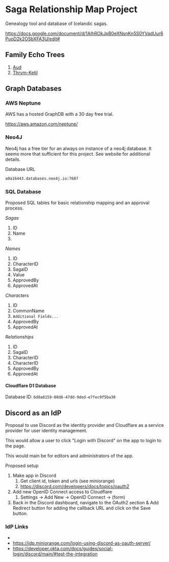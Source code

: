 # Saga Relationship Map Project

Genealogy tool and database of Icelandic sagas. 

https://docs.google.com/document/d/1AIhROkJpB0eXNsnKn5S0YVadUur6PuoD2k2OSbXFA3U/edit#



## Family Echo Trees

1. [Aud](https://www.familyecho.com/?p=START&c=10pi2u1pfw1&f=704631213868810681)
2. [Thrym-Ketil](https://familyecho.com/?p=START&c=14ojogfpxfl&f=794147246474149859)


## Graph Databases

### AWS Neptune

AWS has a hosted GraphDB with a 30 day free trial. 

https://aws.amazon.com/neptune/
### Neo4J 

Neo4j has a free tier for an always on instance of a neo4j database. It seems more that sufficient for this project. See website for additional details.

Database URL 

```txt
a0a16443.databases.neo4j.io:7687
```

### SQL Database

Proposed SQL tables for basic relationship mapping and an approval process.

_Sagas_

1. ID
2. Name
3. <Additional Fields>

_Names_

1. ID
2. CharacterID
3. SagaID
4. Value
5. ApprovedBy
6. ApprovedAt

_Characters_

1. ID
2. CommonName
3. `Additional Fields...`
4. ApprovedBy
5. ApprovedAt

_Relationships_

1. ID
2. SagaID
3. CharacterID
4. CharacterID
5. ApprovedBy
6. ApprovedAt


#### Cloudflare D1 Database

Database ID: `6d8a8159-08d6-47dd-9ded-e7fec9f5ba30`

## Discord as an IdP

Proposal to use Discord as the identity provider and Cloudflare as a service provider for user identity management. 

This would allow a user to click "Login with Discord" on the app to login to the page. 

This would main be for editors and administrators of the app. 

Proposed setup

1. Make app in Discord 
   1. Get client id, token and urls (see miniorange)
   2. https://discord.com/developers/docs/topics/oauth2
2. Add new OpenID Connect access to Cloudflare
   1. Settings → Add New → OpenID Connect → (form)
3. Back in the Discord dashboard, navigate to the OAuth2 section & Add Redirect button for adding the callback URL and click on the Save button.

### IdP Links

- 
- https://idp.miniorange.com/login-using-discord-as-oauth-server/
- https://developer.okta.com/docs/guides/social-login/discord/main/#test-the-integration
